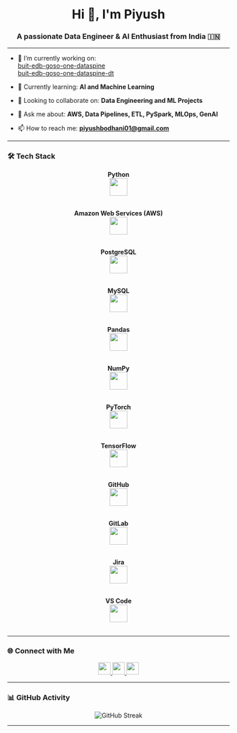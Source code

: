 <h1 align="center">Hi 👋, I'm Piyush</h1>
<h3 align="center">A passionate Data Engineer & AI Enthusiast from India 🇮🇳</h3>

---

- 🔭 I’m currently working on:  
  [buit-edb-goso-one-dataspine](https://github.com/EliLillyCo/buit-edb-goso-one-dataspine)  
  [buit-edb-goso-one-dataspine-dt](https://github.com/EliLillyCo/buit-edb-goso-one-dataspine-dt)

- 🌱 Currently learning: **AI and Machine Learning**

- 👯 Looking to collaborate on: **Data Engineering and ML Projects**

- 💬 Ask me about: **AWS, Data Pipelines, ETL, PySpark, MLOps, GenAI**

- 📫 How to reach me: **piyushbodhani01@gmail.com**

---

### 🛠️ Tech Stack

<div align="center">

  <strong>Python</strong><br>
  <img src="https://cdn.jsdelivr.net/gh/devicons/devicon/icons/python/python-original.svg" height="40" /><br><br>

  <strong>Amazon Web Services (AWS)</strong><br>
  <img src="https://cdn.simpleicons.org/amazonwebservices/FF9900" height="40" /><br><br>

  <strong>PostgreSQL</strong><br>
  <img src="https://cdn.jsdelivr.net/gh/devicons/devicon/icons/postgresql/postgresql-original.svg" height="40" /><br><br>

  <strong>MySQL</strong><br>
  <img src="https://cdn.jsdelivr.net/gh/devicons/devicon/icons/mysql/mysql-original.svg" height="40" /><br><br>

  <strong>Pandas</strong><br>
  <img src="https://cdn.jsdelivr.net/gh/devicons/devicon/icons/pandas/pandas-original.svg" height="40" /><br><br>

  <strong>NumPy</strong><br>
  <img src="https://cdn.jsdelivr.net/gh/devicons/devicon/icons/numpy/numpy-original.svg" height="40" /><br><br>

  <strong>PyTorch</strong><br>
  <img src="https://cdn.jsdelivr.net/gh/devicons/devicon/icons/pytorch/pytorch-original.svg" height="40" /><br><br>

  <strong>TensorFlow</strong><br>
  <img src="https://cdn.jsdelivr.net/gh/devicons/devicon/icons/tensorflow/tensorflow-original.svg" height="40" /><br><br>

  <strong>GitHub</strong><br>
  <img src="https://cdn.jsdelivr.net/gh/devicons/devicon/icons/github/github-original.svg" height="40" /><br><br>

  <strong>GitLab</strong><br>
  <img src="https://cdn.jsdelivr.net/gh/devicons/devicon/icons/gitlab/gitlab-original.svg" height="40" /><br><br>

  <strong>Jira</strong><br>
  <img src="https://cdn.jsdelivr.net/gh/devicons/devicon/icons/jira/jira-original.svg" height="40" /><br><br>

  <strong>VS Code</strong><br>
  <img src="https://cdn.jsdelivr.net/gh/devicons/devicon/icons/vscode/vscode-original.svg" height="40" /><br><br>

</div>

---

### 🌐 Connect with Me

<p align="center">
  <a href="https://www.linkedin.com/in/piyush-bodhani/" target="_blank">
    <img src="https://img.shields.io/badge/LinkedIn-blue?logo=linkedin&style=for-the-badge" height="28" />
  </a>
  <a href="https://leetcode.com/u/Piyu569/" target="_blank">
    <img src="https://img.shields.io/badge/LeetCode-F7DF1E?logo=leetcode&style=for-the-badge" height="28" />
  </a>
  <a href="https://www.hackerrank.com/profile/piyushbodhani01" target="_blank">
    <img src="https://img.shields.io/badge/HackerRank-2EC866?logo=hackerrank&style=for-the-badge" height="28" />
  </a>
</p>

---

### 📊 GitHub Activity

<p align="center">
  <img src="https://github-readme-streak-stats.herokuapp.com?user=Piyu0070&theme=github-dark&hide_border=true&date_format=M%20j%5B%2C%20Y%5D" alt="GitHub Streak" />
</p>

<!-- Uncomment below if you'd like to add GitHub stats later -->
<!--
<p align="center">
  <img src="https://github-readme-stats.vercel.app/api?username=Piyu0070&show_icons=true&theme=tokyonight" alt="GitHub Stats" />
</p>
-->

---

